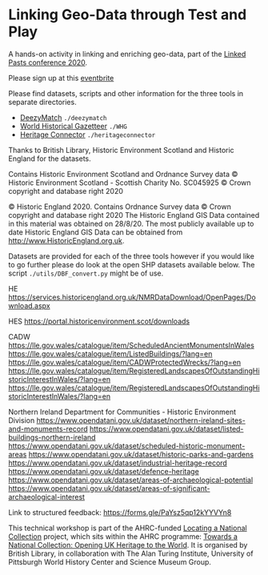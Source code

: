 # Linking Geo-Data through Test and Play

A hands-on activity in linking and enriching geo-data, part of the [Linked Pasts conference 2020](https://ics.sas.ac.uk/events/linked-pasts-6).

Please sign up at this [eventbrite](https://www.eventbrite.co.uk/e/linking-geo-data-through-test-and-play-tickets-129858356841)

Please find datasets, scripts and other information for the three tools in separate directories.
* [DeezyMatch](https://living-with-machines.github.io/DeezyMatch/) `./deezymatch`
* [World Historical Gazetteer](http://whgazetteer.org/) `./WHG`
* [Heritage Connector](https://www.sciencemuseumgroup.org.uk/project/heritage-connector/) `./heritageconnector`




Thanks to British Library, Historic Environment Scotland and Historic England for the datasets.

Contains Historic Environment Scotland and Ordnance Survey data © Historic Environment Scotland - Scottish Charity No. SC045925 © Crown copyright and database right 2020

© Historic England 2020. Contains Ordnance Survey data © Crown copyright and database right 2020 The Historic England GIS Data contained in this material was obtained on 28/8/20. The most publicly available up to date Historic England GIS Data can be obtained from http://www.HistoricEngland.org.uk.


Datasets are provided for each of the three tools however if you would like to go further please do look at the open SHP datasets available below. The script `./utils/DBF_convert.py` might be of use.

HE
https://services.historicengland.org.uk/NMRDataDownload/OpenPages/Download.aspx

HES
https://portal.historicenvironment.scot/downloads

CADW
https://lle.gov.wales/catalogue/item/ScheduledAncientMonumentsInWales
https://lle.gov.wales/catalogue/item/ListedBuildings/?lang=en
https://lle.gov.wales/catalogue/item/CADWProtectedWrecks/?lang=en
https://lle.gov.wales/catalogue/item/RegisteredLandscapesOfOutstandingHistoricInterestInWales/?lang=en
https://lle.gov.wales/catalogue/item/RegisteredLandscapesOfOutstandingHistoricInterestInWales/?lang=en

Northern Ireland Department for Communities - Historic Environment Division
https://www.opendatani.gov.uk/dataset/northern-ireland-sites-and-monuments-record
https://www.opendatani.gov.uk/dataset/listed-buildings-northern-ireland
https://www.opendatani.gov.uk/dataset/scheduled-historic-monument-areas
https://www.opendatani.gov.uk/dataset/historic-parks-and-gardens
https://www.opendatani.gov.uk/dataset/industrial-heritage-record
https://www.opendatani.gov.uk/dataset/defence-heritage
https://www.opendatani.gov.uk/dataset/areas-of-archaeological-potential
https://www.opendatani.gov.uk/dataset/areas-of-significant-archaeological-interest


Link to structured feedback:
https://forms.gle/PaYsz5qp12kYYVYn8

This technical workshop is part of the AHRC-funded [Locating a National Collection](https://tanc-ahrc.github.io/LocatingTANC/) project, which sits within the AHRC programme: [Towards a National Collection: Opening UK Heritage to the World](https://www.nationalcollection.org.uk/). It is organised by British Library, in collaboration with The Alan Turing Institute, University of Pittsburgh World History Center and Science Museum Group.
